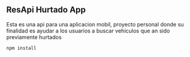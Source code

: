 ## ResApi Hurtado App

Esta es una api para una aplicacion mobil, proyecto personal donde su finalidad es ayudar a los usuarios a buscar vehiculos que an sido previamente hurtados

```
npm install
```